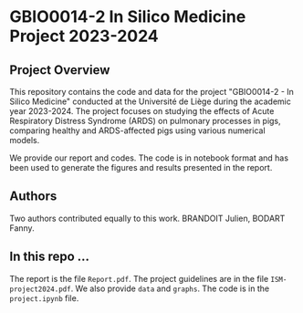 # GBIO0014-2 In Silico Medicine Project 2023-2024

## Project Overview

This repository contains the code and data for the project "GBIO0014-2 - In Silico Medicine" conducted at the Université de Liège during the academic year 2023-2024. The project focuses on studying the effects of Acute Respiratory Distress Syndrome (ARDS) on pulmonary processes in pigs, comparing healthy and ARDS-affected pigs using various numerical models.

We provide our report and codes. The code is in notebook format and has been used to generate the figures and results presented in the report. 

## Authors

Two authors contributed equally to this work. BRANDOIT Julien, BODART Fanny.

## In this repo ...

The report is the file `Report.pdf`. The project guidelines are in the file `ISM-project2024.pdf`. We also provide `data` and `graphs`. The code is in the `project.ipynb` file.